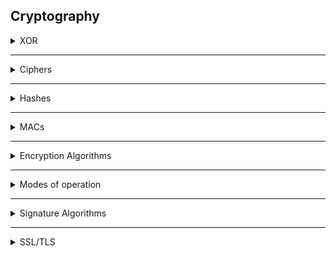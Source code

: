## Cryptography

<details>
   <summary>XOR</summary>
   <br>
   
   ### XOR (^)

The ability for XOR to reverse itself makes it massively important part of crypto.

0 ^ 0 == 0

0 ^ 1 == 1

1 ^ 0 == 1

1 ^ 1 == 0

</details>

---------------------------------------------------------------------------------------------

<details>
   <summary>Ciphers</summary>
   <br>
   
  ### Ciphers

- Symmetric -- Both sides share the same key
   - Stream -- Encrypts data byte-by-byte
   - Block -- Encrypts data block-by-block
   
- Asymmertric  -- Each side has their own private key and private key
   - Recipients public key is used to encrypt, and their private key is used to decrypt.
   - Typically used to transfer symmetric keys rather than data due to proformance.
   
   - Block cipher modes
      - ECB (Electronic Codebook)
        Each block is independently encrypted, meaning each same two blocks will have the same cipher text.
      - CBC (Cipher Block Chaining)
         Most common. Each plaintext block is XORed with the ciphertext of the previous block before encryption. Reverse is preformed for decryption. The first block is XORed with the IV (Initilization Vector)
</details>

---------------------------------------------------------------------------------------------

</details>
<details>
   <summary>Hashes</summary>
   <br>
  
  ### Hashes

 - takes input and outputs a fixed size output.
 - Due to any size input and fixed out, collisions are a going to happen
 - Strength of a hash algorithm is in how hard it is to produce a collision.
 - Hash functions 
    - MD5
    - SHA1
    - SHA2
</details>

---------------------------------------------------------------------------------------------

<details>
   <summary> MACs</summary>
   <br>
  
  ### MACs (Message Authentication Codes)
  
  - based on hashes that allow for message authentication. Ensures message and MAC was not tampered with.
  - Shared key is used for the construction and validation of the MAC.
  
  - Most well known MAC is the HMAC and is based around the hash of your choosing.
  - HMAC(key, message) = hash(key + hash(key + message))
  - Keys are padded seperately in each run of the hash algorithm.
</details>

---------------------------------------------------------------------------------------------

<details>
   <summary> Encryption Algorithms </summary>
   <br>
    
  ## Keys
   Key length is equal to the number of bits in an encryption algorithm’s key. Longer the better. But does not mean better security. The key length determines the maximum number of combinations required to break an encryption algorithm. If the key length is 40 bits long, then there are 240 possible keys.
  
 - AES (Advances Encryption Standard)
   Symmetric
   Key Length: 128, 192, 256
 
 - CAST5: 
   Symmetric
   Key Length: 128
   
</details>
    
---------------------------------------------------------------------------------------------

<details>
   <summary>Modes of operation</summary>
   <br>
A block cipher mode of operation is an algorithm that uses a block cipher to provide information security such as confidentiality or authenticity.

</details>

---------------------------------------------------------------------------------------------

<details>
   <summary>Signature Algorithms
 </summary>
   <br>

 Used to for secure data transmission.

</details>
    
---------------------------------------------------------------------------------------------

<details>
   <summary>SSL/TLS</summary>
   <br>
   <p>https://tls.ulfheim.net/</p>


</details>
